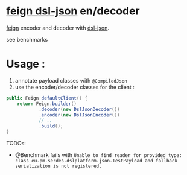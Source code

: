 # [feign dsl-json](https://gitlab.com/mt4321138/feign-dsl-json) en/decoder

[feign](https://github.com/OpenFeign/feign) encoder and decoder with [dsl-json](https://github.com/ngs-doo/dsl-json). 

see benchmarks 

# Usage :

1. annotate payload classes with `@CompiledJson`
2. use the encoder/decoder classes for the client :

```java
public Feign defaultClient() {
    return Feign.builder()
            .decoder(new DslJsonDecoder())
            .encoder(new DslJsonEncoder())
            // ..  
            .build();
}
```

TODOs:

- @Benchmark fails with  `Unable to find reader for provided type: class eu.pm.serdes.dslplatform.json.TestPayload and fallback serialization is not registered.`

<!--
## issues : 

1. Settings.withRuntime() - slow, standard etc

`(Settings.withRuntime())` is not sufficient :

> com.dslplatform.json.ConfigurationException: Unable to serialize provided object. Failed to find serializer for: class eu.pm.serdes.dslplatform.json.TestPayload



`(Settings.withRuntime())` enable (!) maven-compiler-plugin `-proc:none` compiler argument 

2. `Settings.basicSetup` requires `@CompiledJson`


todo  :
 
benchmarks (homemade/openjdk jmh (source)- https://github.com/openjdk/jmh/blob/master/jmh-samples/src/main/java/org/openjdk/jmh/samples/JMHSample_02_BenchmarkModes.java)?

https://stackoverflow.com/questions/49857531/dsl-json-java-io-ioexception-unable-to-serialize-provided-object-failed-to-fi

https://github.com/ngs-doo/dsl-json/blob/master/library/src/main/java/com/dslplatform/json/DslJson.java
-->



